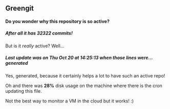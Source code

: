 ## Greengit

#### Do you wonder why this repository is so active?

##### After all it has 32322 commits!

But is it *really* active? Well...

##### Last update was on Thu Oct 20 at 14:25:13 when those lines were... generated

Yes, generated, because it certainly helps a lot to have such an active repo!

Oh and there was **28%** disk usage on the machine
where there is the cron updating this file.

Not the best way to monitor a VM in the cloud but it works! :)
